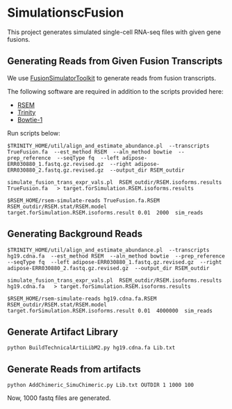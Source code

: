 # SimulationscFusion

This project generates simulated single-cell RNA-seq files with given gene fusions.

## Generating Reads from Given Fusion Transcripts

We use [FusionSimulatorToolkit](https://github.com/FusionSimulatorToolkit/FusionSimulatorToolkit/wiki) to generate reads from fusion transcripts.

The following software are required in addition to the scripts provided here:

* [RSEM](http://deweylab.github.io/RSEM/)
* [Trinity](https://github.com/trinityrnaseq/trinityrnaseq/wiki)
* [Bowtie-1](http://bowtie-bio.sourceforge.net/index.shtml)

Run scripts below:

`$TRINITY_HOME/util/align_and_estimate_abundance.pl 
                    --transcripts TrueFusion.fa 
                    --est_method RSEM 
                    --aln_method bowtie 
                    --prep_reference 
                    --seqType fq 
                    --left adipose-ERR030880_1.fastq.gz.revised.gz 
                    --right adipose-ERR030880_2.fastq.gz.revised.gz 
                    --output_dir RSEM_outdir`

`simulate_fusion_trans_expr_vals.pl 
           RSEM_outdir/RSEM.isoforms.results 
           TrueFusion.fa  
        > target.forSimulation.RSEM.isoforms.results`

`$RSEM_HOME/rsem-simulate-reads TrueFusion.fa.RSEM
                              RSEM_outdir/RSEM.stat/RSEM.model
                              target.forSimulation.RSEM.isoforms.result
                              0.01  2000  sim_reads`


## Generating Background Reads

`$TRINITY_HOME/util/align_and_estimate_abundance.pl 
                    --transcripts hg19.cdna.fa 
                    --est_method RSEM 
                    --aln_method bowtie 
                    --prep_reference 
                    --seqType fq 
                    --left adipose-ERR030880_1.fastq.gz.revised.gz 
                    --right adipose-ERR030880_2.fastq.gz.revised.gz 
                    --output_dir RSEM_outdir`

`simulate_fusion_trans_expr_vals.pl 
           RSEM_outdir/RSEM.isoforms.results 
           hg19.cdna.fa  
        > target.forSimulation.RSEM.isoforms.results`

`$RSEM_HOME/rsem-simulate-reads hg19.cdna.fa.RSEM
                              RSEM_outdir/RSEM.stat/RSEM.model
                              target.forSimulation.RSEM.isoforms.result
                              0.01  4000000  sim_reads`

## Generate Artifact Library

`python BuildTechnicalArtiLibM2.py hg19.cdna.fa Lib.txt`

## Generate Reads from artifacts

`python AddChimeric_SimuChimeric.py Lib.txt OUTDIR 1 1000 100`

Now, 1000 fastq files are generated. 
